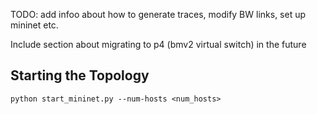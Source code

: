 TODO: add infoo about how to generate traces, modify BW links, set up mininet etc.

Include section about migrating to p4 (bmv2 virtual switch) in the future


## Starting the Topology
`python start_mininet.py --num-hosts <num_hosts>`

